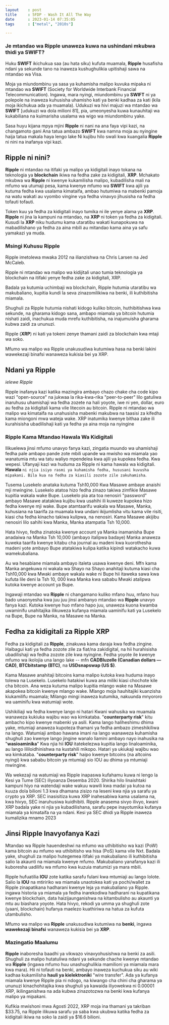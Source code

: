 ```yaml
---
layout    : post
title     : 5FDP - Wash It All The Way
date      : 2023-01-14 07:35:05
tags      : ["metal", "2010s"]

---
```

  
### Je mtandao wa **Ripple** unaweza kuwa na ushindani mkubwa thidi ya **SWIFT**? 


Huku **SWIFT** ikichukua saa (au hata siku) kufuta muamala, 
**Ripple** husafisha ndani ya sekunde tano na inaweza kushughulikia upitishaji sawa na mtandao wa Visa.

<!--more-->

Moja ya miundombinu ya sasa ya kuhamisha malipo kuvuka mipaka ni mtandao wa **SWIFT** (Society for Worldwide Interbank Financial Telecommunication). 
Ingawa, mara nyingi, miundombinu ya **SWIFT** ni ya polepole na inaweza kuhusisha uhamisho kati ya benki kadhaa za kati (kila moja ikichukua ada ya muamala). 
Udukuzi wa hivi majuzi wa mtandao wa **SWIFT** [udukuzi wa dola milioni 81], pia, umeonyesha kuwa kunauhitaji wa kukabiliana na kuimarisha usalama wa wigo wa miundombinu yake.

Sasa huyu kijana mpya mjini **Ripple** ni nani na ana faya vipi kazi, na changamoto gani
Ana tatua ambazo **SWIFT** kwa namna moja au nyingine haija tatua makala haya lengo lake
Ni kujibu hilo swali kwa kuangalia **Ripple** ni nini na inafanya vipi kazi.

## Ripple ni nini?

**Ripple** ni mtandao na itifaki ya malipo ya kidigitali inayo tokana na teknologia ya **blockchain** ikiwa na fedha zake za kidigitali, **XRP**. 
Mchakato mkubwa wa **Ripple** ni kwenye kukamilisha malipo, kubadilisha mali na mfumo wa utumaji pesa, 
kama kwenye mfumo wa **SWIFT** kwa ajili ya kutuma fedha kwa usalama kimataifa, ambao hutumiwa na mabenki pamoja na watu wakati au vyombo vingine vya fedha vinavyo jihusisha na fedha tofauti tofauti.


Token kuu ya fedha za kidigitali inayo tumika ni ile yenye alama ya **XRP**. 
**Ripple** ni jina la kampuni na mtandao, na **XRP** ni token ya fedha za kidigitali. 
Kusudi la **XRP** niku hudumu kama utaratibu wakati kunapokuwa na mabadilishano ya fedha za aina mbili au mitandao kama aina ya safu yamakazi ya muda. 

### Msingi Kuhusu Ripple 

Ripple imetolewa mwaka 2012 na ilianzishwa na Chris Larsen na Jed McCaleb.

Ripple ni mtandao wa malipo wa kidijitali unao tumia teknologia ya blockchain na itifaki yenye fedha zake za kidigitali, XRP.

Badala ya kutumia uchimbaji wa blockchain, Ripple hutumia utaratibu wa makubaliano, kupitia kundi la seva zinazomilikiwa na benki, ili kuthibitisha miamala.

Shughuli za Ripple hutumia nishati kidogo kuliko bitcoin, huthibitishwa kwa sekunde, 
na gharama kidogo sana, ambapo miamala ya bitcoin hutumia nishati zaidi, 
inachukua muda mrefu kuthibitisha, na inajumuisha gharama kubwa zaidi za ununuzi.

Ripple (**XRP**) ni kati ya tokeni zenye thamani zaidi za blockchain kwa mtaji wa soko.

Mfumo wa malipo wa Ripple unakusudiwa kutumiwa hasa na benki lakini wawekezaji binafsi wanaweza kukisia bei ya XRP.

## Ndani ya Ripple 
*ielewe Ripple*

Ripple inafanya kazi katika mazingira ambayo chazo chake cha code kipo wazi "open-source" na jukwaa la rika-kwa-rika "peer-to-peer" lilo gatuliwa inaruhusu uhamishaji wa fedha zozete na hali yoyote, iwe ni yen, dollar, euro au fedha za kidigitali kama vile litecoin au bitcoin. 
Ripple ni mtandao wa malipo wa kimataifa na unahusisha mabenki makubwa na taasisi za kifedha kama miongoni mwa wateja wake. 
XRP inatumika kwenye bithaa zake ili kurahisisha ubadilishaji kati ya fedha ya aina moja na nyingine

### Ripple Kama Mtandao Hawala Wa Kidigitali 

Ilikuelewa jinsi mfumo unavyo fanya kazi, zingatia muundo wa uhamishaji fedha pale ambapo pande zote mbili upande wa mwisho wa miamala yao wanatumia mtu wa tatu waliyo mpendelea kwa ajili ya kupokea fedha. 
Kwa wepesi. Ufanyaji kazi wa huduma za Ripple ni kama hawala wa kidigitali. **Hawala** `ni njia isiyo rasmi ya kuhamisha fedha, hususani kuvusha mipakani. Bila kua na fedha za kiasili zozote zile zakuhamisha`.

Tusema Lusekelo anataka kutuma Tsh10,000
Kwa Masawe ambaye anaishi mji mwingine. Lusekelo atatoa hizo fedha zinazo takiwa zimfikie Masawe kupitia wakala wake Bupe. 
Lusekelo pia ata toa nenosiri "password" ambayo Masawe atatakiwa kujibu kwa usahihi ili kuweze kupokea hizo fedha kwenye mji wake. 
Bupe atamtaarifu wakala wa Masawe, Manka, kuhusiana na taarifa za muamala kwa undani ikijumlisha vitu kama vile 
risiti, kiasi cha fedha kinacho takiwa kulipwa, na nenosiri. 
Kama Masawe akijibu nenosiri lilo sahihi kwa Manka, Manka atampatia Tsh 10,000.

Hata hivyo, fedha zinatoka kwenye account ya Manka inamanisha Bupe anadaiwa na Manka Tsh 10,000 
(ambayo italipwa badaye) Manka anaweza kuweka taarifa kwenye kitabu cha journal au madeni 
kwa kuorothesha madeni yote ambayo Bupe atatakiwa kulipa katika kipindi watakacho kuwa wamekubaliana.

Au wa hesabiane miamala ambayo italeta usawa kwenye deni. 
Mfn kama Manka angekuwa ni wakala wa Shayo na Shayo anahitaji kutuma kiasi cha 
Tsh10,000 kwa Mwaki ambaye wakala wake ni Bupe 
hii itaweka sawa kwa kufuta lile deni la Tsh 10, 000 
kwa Manka kwa sababu Mwaki atalipwa kutoka kwenye account ya Bupe. 

Ingawaji mtandao wa **Ripple** ni changamano kuliko mfano huu, mfano huu bado unaonyesha 
kwa juu juu jinsi ambanyo mtandao wa **Ripple** unavyo fanya kazi. 
Kutoka kwenye huo mfano hapo juu, 
unaweza kuona kwamba uwaminifu unahitajika ilikuweza 
kufanya miamala uaminifu kati ya Lusekelo na Bupe, Bupe na Manka, na Masawe na Manka.

## Fedha za kidigitali za Ripple XRP 

Fedha za kidigitali za **Ripple**, zinakuwa kama daraja kwa fedha zingine. Haibagui kati ya fedha zozote zile za fiat/na zakidigital, 
na hii hurahisisha ubadilishaji wa fedha zozote zile kwa nyingine. 
Fedha yoyote ile kwenye mfumo wa ikolojia una lango lake -- mfn **CADBluzelle (Canadian dollars — CAD)**, **BTCbitstamp (BTC)**, na **USDsnapswap (US $)**.

Kama Masawe anahitaji bitcoins kama malipo kutoka kwa huduma inayo tolewa na Lusekelo. 
Lusekelo hatakiwi kuwa ana miliki kiasi chochote kile cha bitcoin. Ana weza kutuma malipo kupitia mlango wake na Masawe akapokea bitcoin kwenye mlango wake. 
Mlango moja hauhitajiki kuanzisha kiukamilifu muamala; Milango mingi inaweza kutumika, nakuunda mnyororo wa uaminifu kwa watumiaji wote.


Ushikiliaji wa fedha kwenye lango ni hatari
Kwani wahusika wa muamala wanaweza kukiuka wajibu wao wa kimkataba. "**counterparty risk**" kitu ambacho kipo kwenye mabenki ya asili. Kama lango haliheshimu dhima yake, mtumiaji anaweza kupoteza thamani ya fedha ambazo zimeshikiliwa na lango. 
Watumiaji ambao hawana imani na lango wanaweza kuhamisha shughuli zao kwenye lango jingine wanalo liamini ambayo nayo inahusika na "**wasioaminika**"
Kwa njia hii **IOU** itatekelezwa kupitia lango linaloaminika, au lango lililoidhinishwa na kustahili mikopo.
Hatari ya ukiukaji wajibu wao wa kimkataba. "**counterparty risk**" haipo kwenye bitcoins (na altcoins nyingi) kwa sababu bitcoin ya mtumiaji sio IOU au dhima ya mtumiaji mwingine.

Wa wekezaji na watumiaji wa Ripple inapaswa kufahamu kuwa ni lengo la 
Kesi ya Tume (SEC) iliyoanza Desemba 2020. Shirika hilo linaishtaki kampuni hiyo na watendaji wake wakuu wawili kwa madai ya kutoa na kuuza dola bilioni 1.3 kwa dhamana zisizo na leseni kwa njia ya sarafu ya crypto ya XRP. SEC inasisitiza kuwa XRP inahesabiwa kama usalama na, kwa hivyo, SEC inaruhusiwa kuidhibiti.
Ripple anasema sivyo ilivyo, kwani XRP badala yake ni njia ya kubadilishana, 
sarafu pepe inayotumika kufanya miamala ya kimataifa na ya ndani. 
Kesi ya SEC dhidi ya Ripple inaweza kumalizika mnamo 2023

## Jinsi Ripple Inavyofanya Kazi

Mtandao wa Ripple hauendeshwi na mfumo wa uthibitisho wa kazi (PoW) kama bitcoin au mfumo wa uthibitisho wa hisa (PoS) kama vile Nxt. 
Badala yake, shughuli za malipo hutegemea itifaki ya makubaliano ili kuthibitisha salio la akaunti na miamala kwenye mfumo. 
Makubaliano yanafanya kazi ili kuboresha uadilifu wa mfumo kwa kuzuia matumizi ya mara mbili.

Ripple hufuatilia **IOU** zote katika sarafu fulani kwa mtumiaji au lango lolote. 
Salio la **IOU** na mtiririko wa miamala unaotokea kati ya pochi/wallet za Ripple zinapatikana hadharani kwenye leja ya makubaliano ya Ripple. 
ingawa historia ya miamala ya fedha inarekodiwa hadharani na kupatikana kwenye blockchain, data haizijaunganishwa na kitambulisho au akaunti ya mtu au biashara yoyote. 
Hata hivyo, rekodi ya umma ya shughuli zote (yaani, blockchain) hufanya maelezo kuathiriwa na hatua za kufuta utambulisho.

Mfumo wa malipo wa **Ripple** unakusudiwa kutumiwa na **benki**, ingawa **wawekezaji binafsi** wanaweza kukisia bei ya **XRP**.

### Mazingatio Maalumu

**Ripple** inaboresha baadhi ya vikwazo vinavyohusishwa na benki za asili. 
Shughuli za malipo hutatuliwa ndani ya sekunde chache kwenye mtandao wa **Ripple** (ingawa mfumo huu unashughulikia mamilioni ya miamala mara kwa mara). 
Hii ni tofauti na benki, ambayo inaweza kuchukua siku au wiki kadhaa kukamilisha **hauli ya kielektroniki** "wire transfer". 
Ada ya kufanya miamala kwenye Ripple pia ni ndogo, na kiwango cha chini cha gharama ya ununuzi kinachohitajika kwa shughuli ya kawaida iliyowekwa ni 0.00001 XRP, 
ikilinganishwa na ada kubwa zinazotozwa na benki kwa kufanya malipo ya mipakani.



Kufikia mwishoni mwa Agosti 2022, XRP moja ina thamani ya takriban $33.75, na Ripple ilikuwa sarafu ya saba kwa ukubwa katika fedha za kidigitali ikiwa na soko la zaidi ya $16.6 bilioni.

